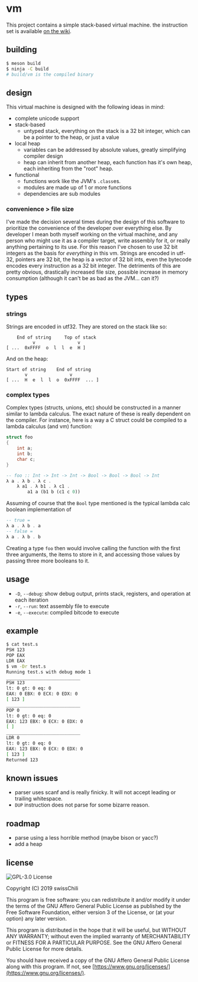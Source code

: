 # vm

This project contains a simple stack-based virtual machine. the instruction set
is available [on the wiki](https://github.com/swissChili/vm/wiki/Instructions).


## building

```sh
$ meson build
$ ninja -C build
# build/vm is the compiled binary
```

## design

This virtual machine is designed with the following ideas in mind:

- complete unicode support
- stack-based
  - untyped stack, everything on the stack is a 32 bit integer, which can be a
    pointer to the heap, or just a value
- local heap
  - variables can be addressed by absolute values, greatly simplifying compiler
    design
  - heap can inherit from another heap, each function has it's own heap, each
    inheriting from the "root" heap.
- functional
  - functions work like the JVM's `.class`es. 
  - modules are made up of 1 or more functions
  - dependencies are sub modules

### convenience > file size

I've made the decision several times during the design of this software to
prioritize the convenience of the developer over everything else. By developer
I mean both myself working on the virtual machine, and any person who might use
it as a compiler target, write assembly for it, or really anything pertaining
to its use. For this reason I've chosen to use 32 bit integers as the basis for
*everything* in this vm. Strings are encoded in utf-32, pointers are 32 bit,
the heap is a vector of 32 bit ints, even the bytecode encodes every instruction
as a 32 bit integer. The detriments of this are pretty obvious, drastically
increased file size, possible increase in memory consumption (although it can't
be as bad as the JVM... can it?)

## types

### strings

Strings are encoded in utf32. They are stored on the stack like so:

```
    End of string     Top of stack
          v                v
[ ...  0xFFFF  o  l  l  e  H ]
```

And on the heap:

```
Start of string    End of string
       v                v
[ ...  H  e  l  l  o  0xFFFF  ... ]
```

### complex types

Complex types (structs, unions, etc) should be constructed in a manner similar
to lambda calculus. The exact nature of these is really dependent on the compiler.
For instance, here is a way a C struct could be compiled to a lambda calculus
(and vm) function:

```c
struct foo
{
    int a;
    int b;
    char c;
}
```

```hs
-- foo :: Int -> Int -> Int -> Bool -> Bool -> Bool -> Int
λ a . λ b . λ c .
    λ a1 . λ b1 . λ c1 .
        a1 a (b1 b (c1 c 0))
```

Assuming of course that the `Bool` type mentioned is the typical lambda calc
boolean implementation of

```hs
-- true = 
λ a . λ b . a
-- false =
λ a . λ b . b
```

Creating a type `foo` then would involve calling the function with the first
three arguments, the items to store in it, and accessing those values
by passing three more booleans to it.

## usage

- `-D`, `--debug`: show debug output, prints stack, registers, and operation at
  each iteration
- `-r`, `--run`: text assembly file to execute
- `-e`, `--execute`: compiled bitcode to execute

## example

```sh
$ cat test.s
PSH 123
POP EAX
LDR EAX
$ vm -Dr test.s
Running test.s with debug mode 1
____________________________
PSH 123
lt: 0 gt: 0 eq: 0
EAX: 0 EBX: 0 ECX: 0 EDX: 0
[ 123 ]
____________________________
POP 0
lt: 0 gt: 0 eq: 0
EAX: 123 EBX: 0 ECX: 0 EDX: 0
[ ]
____________________________
LDR 0
lt: 0 gt: 0 eq: 0
EAX: 123 EBX: 0 ECX: 0 EDX: 0
[ 123 ]
Returned 123
```

## known issues

- parser uses scanf and is really finicky. It will not accept leading or
  trailing whitespace.
- `DUP` instruction does not parse for some bizarre reason.

## roadmap

- parse using a less horrible method (maybe bison or yacc?)
- add a heap

## license

![GPL-3.0 License](https://www.gnu.org/graphics/gplv3-127x51.png)

Copyright (C) 2019  swissChili

This program is free software: you can redistribute it and/or modify
it under the terms of the GNU Affero General Public License as published
by the Free Software Foundation, either version 3 of the License, or
(at your option) any later version.

This program is distributed in the hope that it will be useful,
but WITHOUT ANY WARRANTY; without even the implied warranty of
MERCHANTABILITY or FITNESS FOR A PARTICULAR PURPOSE. See the
GNU Affero General Public License for more details.

You should have received a copy of the GNU Affero General Public License
along with this program. If not, see
[https://www.gnu.org/licenses/](https://www.gnu.org/licenses/).



